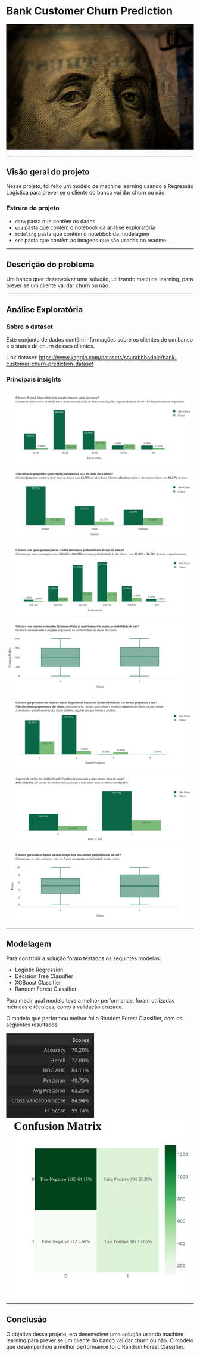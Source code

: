 # Bank Customer Churn Prediction

![imagem](src/adam-nir-wTO6MWpMrJk-unsplash.jpg)

---
## Visão geral do projeto
Nesse projeto, foi feito um modelo de machine learning usando a Regressão Logística para prever se o cliente do banco vai dar churn ou não.

### Estrura do projeto
- `data` pasta que contêm os dados
- `eda` pasta que contêm o notebook da análise exploratória
- `modeling` pasta que contêm o notebbok da modelagem
- `src` pasta que contêm as imagens que são usadas no readme.

---
## Descrição do problema
Um banco quer desenvolver uma solução, utilizando machine learning, para prever se um cliente vai dar churn ou não.

---
## Análise Exploratória

### Sobre o dataset
Este conjunto de dados contém informações sobre os clientes de um banco e o status de churn desses clientes.  

Link dataset: https://www.kaggle.com/datasets/saurabhbadole/bank-customer-churn-prediction-dataset

### Principais insights
![imagem1](src/pergunta1_1.png)
![imagem1_3](src/pergunta1_3.png)
![imagem2_1](src/pergunta2_1.png)
![imagem2_3](src/pergunta2_3.png)
![imagem3_1](src/pergunta3_1.png)
![imagem3_2](src/pergunta3_2.png)
![imagem4_1](src/pergunta4_1.png)

---
## Modelagem
Para construir a solução foram testados os seguintes modelos:
- Logistic Regression
- Decision Tree Classifier
- XGBoost Classifier
- Random Forest Classifier  

Para medir qual modelo teve a melhor performance, foram utilizadas métricas e técnicas, como a validação cruzada.  

O modelo que performou melhor foi a Random Forest Classifier, com os seguintes resultados:

![metrics_rd](src/metrics_rd.png)
![cm_rd](src/cm_rd.png)


---
## Conclusão
O objetivo desse projeto, era desenvolver uma solução usando machine learning para prever se um cliente do banco vai dar churn ou não. O modelo que desempenhou a melhor performance foi o Random Forest Classifier.